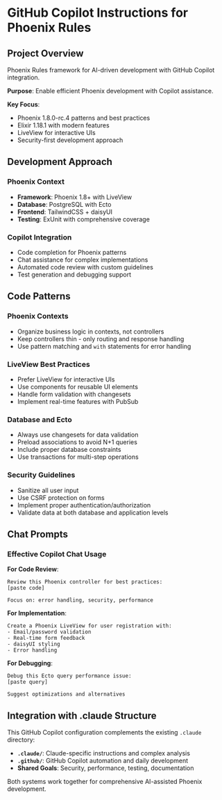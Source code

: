 # GitHub Copilot Instructions for Phoenix Rules

## Project Overview

Phoenix Rules framework for AI-driven development with GitHub Copilot integration.

**Purpose**: Enable efficient Phoenix development with Copilot assistance.

**Key Focus**:
- Phoenix 1.8.0-rc.4 patterns and best practices
- Elixir 1.18.1 with modern features
- LiveView for interactive UIs
- Security-first development approach

## Development Approach

### Phoenix Context
- **Framework**: Phoenix 1.8+ with LiveView
- **Database**: PostgreSQL with Ecto
- **Frontend**: TailwindCSS + daisyUI
- **Testing**: ExUnit with comprehensive coverage

### Copilot Integration
- Code completion for Phoenix patterns
- Chat assistance for complex implementations
- Automated code review with custom guidelines
- Test generation and debugging support

## Code Patterns

### Phoenix Contexts
- Organize business logic in contexts, not controllers
- Keep controllers thin - only routing and response handling
- Use pattern matching and `with` statements for error handling

### LiveView Best Practices
- Prefer LiveView for interactive UIs
- Use components for reusable UI elements
- Handle form validation with changesets
- Implement real-time features with PubSub

### Database and Ecto
- Always use changesets for data validation
- Preload associations to avoid N+1 queries
- Include proper database constraints
- Use transactions for multi-step operations

### Security Guidelines
- Sanitize all user input
- Use CSRF protection on forms
- Implement proper authentication/authorization
- Validate data at both database and application levels

## Chat Prompts

### Effective Copilot Chat Usage

**For Code Review**:
```
Review this Phoenix controller for best practices:
[paste code]

Focus on: error handling, security, performance
```

**For Implementation**:
```
Create a Phoenix LiveView for user registration with:
- Email/password validation
- Real-time form feedback
- daisyUI styling
- Error handling
```

**For Debugging**:
```
Debug this Ecto query performance issue:
[paste query]

Suggest optimizations and alternatives
```

## Integration with .claude Structure

This GitHub Copilot configuration complements the existing `.claude` directory:

- **`.claude/`**: Claude-specific instructions and complex analysis
- **`.github/`**: GitHub Copilot automation and daily development
- **Shared Goals**: Security, performance, testing, documentation

Both systems work together for comprehensive AI-assisted Phoenix development.
```
